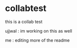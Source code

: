 # collabtest

this is a collab test 

ujjwal : im working on this as well

me : editing more of the readme

